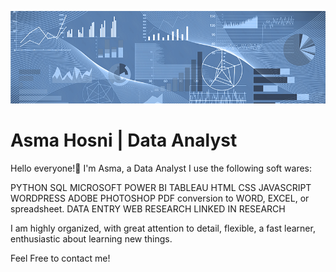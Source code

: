 ![](https://github.com/Asmahosniiii/Asmahosniiii/blob/main/header.png)
# Asma Hosni | Data Analyst

Hello everyone!👋
I'm Asma, a Data Analyst I use the following soft wares:

PYTHON
SQL
MICROSOFT POWER BI
TABLEAU
HTML
CSS
JAVASCRIPT
WORDPRESS
ADOBE PHOTOSHOP
PDF conversion to WORD, EXCEL, or spreadsheet.
DATA ENTRY
WEB RESEARCH
LINKED IN RESEARCH

I am highly organized, with great attention to detail, flexible, a fast learner, enthusiastic about learning new things.

Feel Free to contact me!


<!--
**Asmahosniiii/Asmahosniiii** is a ✨ _special_ ✨ repository because its `README.md` (this file) appears on your GitHub profile.

Here are some ideas to get you started:

- 🔭 I’m currently working on ...
- 🌱 I’m currently learning ...
- 👯 I’m looking to collaborate on ...
- 🤔 I’m looking for help with ...
- 💬 Ask me about ...
- 📫 How to reach me: ...
- 😄 Pronouns: ...
- ⚡ Fun fact: ...
-->
